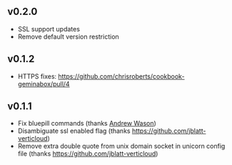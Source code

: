 ## v0.2.0
* SSL support updates
* Remove default version restriction

## v0.1.2
* HTTPS fixes: https://github.com/chrisroberts/cookbook-geminabox/pull/4

## v0.1.1
* Fix bluepill commands (thanks [Andrew Wason](https://github.com/rectalogic))
* Disambiguate ssl enabled flag (thanks https://github.com/jblatt-verticloud)
* Remove extra double quote from unix domain socket in unicorn config file (thanks https://github.com/jblatt-verticloud)
